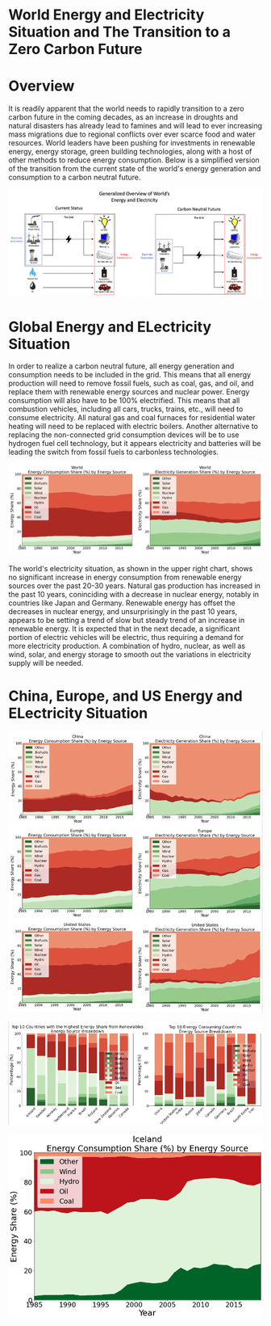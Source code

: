 # World Energy and Electricity Situation and The Transition to a Zero Carbon Future

# Overview

It is readily apparent that the world needs to rapidly transition to a zero carbon future in the coming decades, as an increase in droughts and natural disasters has already lead to famines and will lead to ever increasing mass migrations due to regional conflicts over ever scarce food and water resources.  World leaders have been pushing for investments in renewable energy, energy storage, green building technologies, along with a host of other methods to reduce energy consumption. Below is a simplified version of the transition from the current state of the world's energy generation and consumption to a carbon neutral future. 

![image 15](/images/image15.jpeg)

# Global Energy and ELectricity Situation

In order to realize a carbon neutral future, all energy generation and consumption needs to be included in the grid.  This means that all energy production will need to remove fossil fuels, such as coal, gas, and oil, and replace them with renewable energy sources and nuclear power.  Energy consumption will also have to be 100% electrified.  This means that all combustion vehicles, including all cars, trucks, trains, etc., will need to consume electricity. All natural gas and coal furnaces for residential water heating will need to be replaced with electric boilers.  Another alternative to replacing the non-connected grid consumption devices will be to use hydrogen fuel cell technology, but it appears electricity and batteries will be leading the switch from fossil fuels to carbonless technologies.  

![image 8](/images/image8.png)

The world's electricity situation, as shown in the upper right chart, shows no significant increase in energy consumption from renewable energy sources over the past 20-30 years.  Natural gas production has increased in the past 10 years, coninciding with a decrease in nuclear energy, notably in countries like Japan and Germany.  Renewable energy has offset the decreases in nuclear energy, and unsurprisingly in the past 10 years, appears to be setting a trend of slow but steady trend of an increase in renewable energy.  It is expected that in the next decade, a significant portion of electric vehicles will be electric, thus requiring a demand for more electricity production.  A combination of hydro, nuclear, as well as wind, solar, and energy storage to smooth out the variations in electricity supply will be needed.

# China, Europe, and US Energy and ELectricity Situation

![image 7](/images/image7.png)

![image 10](/images/image10.png)

![image 13](/images/image13.png)
